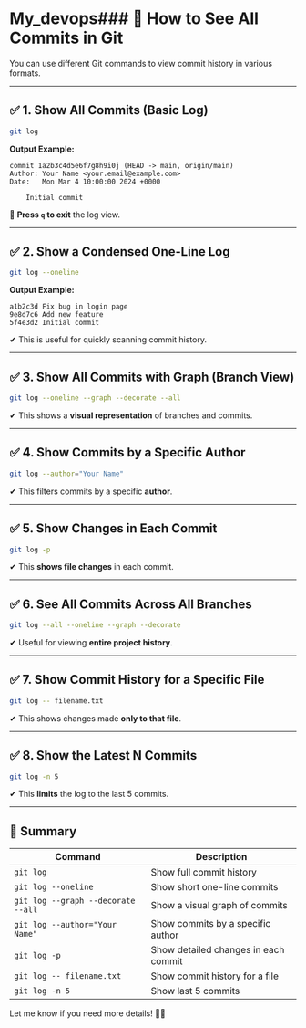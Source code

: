 # My_devops### **🔹 How to See All Commits in Git**  

You can use different Git commands to view commit history in various formats.

---

## **✅ 1. Show All Commits (Basic Log)**
```sh
git log
```
**Output Example:**
```
commit 1a2b3c4d5e6f7g8h9i0j (HEAD -> main, origin/main)
Author: Your Name <your.email@example.com>
Date:   Mon Mar 4 10:00:00 2024 +0000

    Initial commit
```
📌 **Press `q` to exit** the log view.

---

## **✅ 2. Show a Condensed One-Line Log**
```sh
git log --oneline
```
**Output Example:**
```
a1b2c3d Fix bug in login page
9e8d7c6 Add new feature
5f4e3d2 Initial commit
```
✔ This is useful for quickly scanning commit history.

---

## **✅ 3. Show All Commits with Graph (Branch View)**
```sh
git log --oneline --graph --decorate --all
```
✔ This shows a **visual representation** of branches and commits.

---

## **✅ 4. Show Commits by a Specific Author**
```sh
git log --author="Your Name"
```
✔ This filters commits by a specific **author**.

---

## **✅ 5. Show Changes in Each Commit**
```sh
git log -p
```
✔ This **shows file changes** in each commit.

---

## **✅ 6. See All Commits Across All Branches**
```sh
git log --all --oneline --graph --decorate
```
✔ Useful for viewing **entire project history**.

---

## **✅ 7. Show Commit History for a Specific File**
```sh
git log -- filename.txt
```
✔ This shows changes made **only to that file**.

---

## **✅ 8. Show the Latest N Commits**
```sh
git log -n 5
```
✔ This **limits** the log to the last 5 commits.

---

## **🔹 Summary**
| Command | Description |
|---------|-------------|
| `git log` | Show full commit history |
| `git log --oneline` | Show short one-line commits |
| `git log --graph --decorate --all` | Show a visual graph of commits |
| `git log --author="Your Name"` | Show commits by a specific author |
| `git log -p` | Show detailed changes in each commit |
| `git log -- filename.txt` | Show commit history for a file |
| `git log -n 5` | Show last 5 commits |

Let me know if you need more details! 🚀😊


